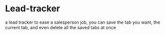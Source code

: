 # Lead-tracker
a lead tracker to ease a salesperson job, you can save the tab you want, the current tab, and even delete all the saved tabs at once
